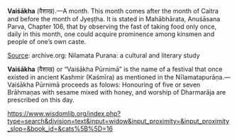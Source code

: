 **Vaiśākha** (वैशाख).—A month. This month comes after the month of Caitra and before the month of Jyeṣṭha. It is stated in Mahābhārata, Anuśāsana Parva, Chapter 106, that by observing the fast of taking food only once, daily in this month, one could acquire prominence among kinsmen and people of one’s own caste.

[Source](https://archive.org/details/NilamataPuranaACulturalAnLiteraryStudyOfKashmiriPuranaVedKumari "goto glossary/dictionary page"): archive.org: Nilamata Purana: a cultural and literary study

**Vaiśākha** (वैशाख) or “Vaiśākha Pūrnimā” is the name of a festival that once existed in ancient Kashmir (Kaśmīra) as mentioned in the Nīlamatapurāṇa.—Vaiśākha Pūrnimā proceeds as folows: Honouring of five or seven Brāhmaṇas with sesame mixed with honey, and worship of Dharmarāja are prescribed on this day.


https://www.wisdomlib.org/index.php?type=search&division=text&input=widow&input_proximity=&input_proximity_slop=&book_id=&cats%5B%5D=16